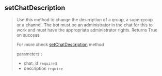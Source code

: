 ## setChatDescription

> Use this method to change the description of a group, a supergroup or a channel. The bot must be an administrator in the chat for this to work and must have the appropriate administrator rights. Returns True on success
>
> For more check [setChatDescription](https://core.telegram.org/bots/api#setchatdescription) method
>
> parameters :
>
> - chat_id `required`
> - description `require`
